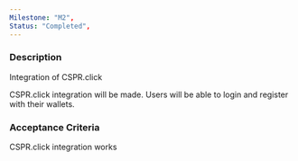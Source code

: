 ```yaml
---
Milestone: "M2",
Status: "Completed",
---
```

<!--lang:en--> 
### Description

Integration of CSPR.click

CSPR.click integration will be made. Users will be able to login and register with their wallets.


### Acceptance Criteria
CSPR.click integration works
